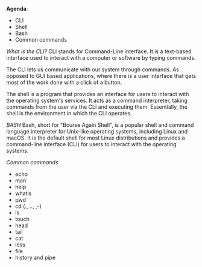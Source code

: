 **Agenda**:
- CLI
- Shell
- Bash
- Common commands

*What is the CLI?*
CLI stands for Command-Line interface. It is a text-based interface used to interact with a computer or software by typing commands.

The CLI lets us communicate with our system through commands.
As opposed to GUI based applications, where there is a user interface that gets most of the work done with a click of a button.

The shell is a program that provides an interface for users to interact with the operating system's services. 
It acts as a command interpreter, taking commands from the user via the CLI and executing them. Essentially, the shell is the environment in which the CLI operates. 

*BASH*
Bash, short for "Bourse Again Shell", is a popular shell and command language interpreter for Unix-like operating systems, including Linux and macOS. It is the default shell for most Linux distributions and provides a command-line interface (CLI) for users to interact with the operating systems.

*Common commands*
- echo
- man
- help
- whatis
- pwd
- cd (., .., ,-)
- ls
- touch
- head
- tail
- cat
- less
- file
- history and pipe


